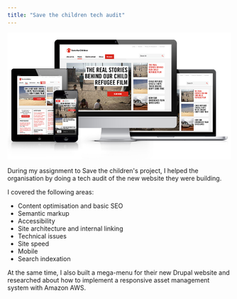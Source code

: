 ```yaml
---
title: "Save the children tech audit"
---
```


![](./images/1.jpg)

During my assignment to Save the children's project, I helped the organisation by doing a tech audit of the new website they were building.

I covered the following areas:

* Content optimisation and basic SEO
* Semantic markup
* Accessibility
* Site architecture and internal linking
* Technical issues
* Site speed
* Mobile
* Search indexation

At the same time, I also built a mega-menu for their new Drupal website and researched about how to implement a responsive asset management system with Amazon AWS.
